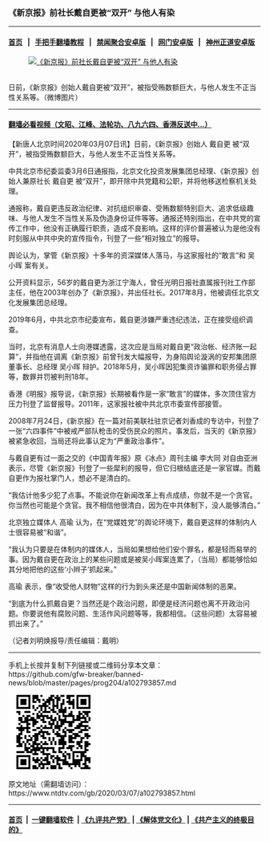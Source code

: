 ### 《新京报》前社长戴自更被“双开”  与他人有染
------------------------

#### [首页](https://github.com/gfw-breaker/banned-news/blob/master/README.md) &nbsp;&nbsp;|&nbsp;&nbsp; [手把手翻墙教程](https://github.com/gfw-breaker/guides/wiki) &nbsp;&nbsp;|&nbsp;&nbsp; [禁闻聚合安卓版](https://github.com/gfw-breaker/bn-android) &nbsp;&nbsp;|&nbsp;&nbsp; [网门安卓版](https://github.com/oGate2/oGate) &nbsp;&nbsp;|&nbsp;&nbsp; [神州正道安卓版](https://github.com/SzzdOgate/update) 



<div><div class="featured_image">
 <a href="https://i.ntdtv.com/assets/uploads/2020/03/22-3.jpg" target="_blank">
  <figure>
   <img alt="《新京报》前社长戴自更被“双开”  与他人有染" src="https://i.ntdtv.com/assets/uploads/2020/03/22-3-800x450.jpg"/>
  </figure><br/>
 </a>
 <span class="caption">
  日前，《新京报》创始人戴自更被“双开”，被指受贿数额巨大，与他人发生不正当性关系等。（微博图片）
 </span>
</div>
</div><hr/>

#### [翻墙必看视频（文昭、江峰、法轮功、八九六四、香港反送中...）](https://github.com/gfw-breaker/banned-news/blob/master/pages/link3.md)

<div><div class="post_content" itemprop="articleBody">
 <p>
  【新唐人北京时间2020年03月07日讯】日前，《新京报》创始人
  <ok href="https://www.ntdtv.com/gb/戴自更.htm">
   戴自更
  </ok>
  被“双开”，被指受贿数额巨大，与他人发生不正当性关系等。
 </p>
 <p>
  中共北京市纪委监委3月6日通报指，北京文化投资发展集团总经理、《新京报》创始人兼原社长
  <ok href="https://www.ntdtv.com/gb/戴自更.htm">
   戴自更
  </ok>
  被“双开”，即开除中共党籍和公职，并将他移送检察机关处理。
 </p>
 <p>
  通报称，戴自更违反政治纪律、对抗组织审查、受贿数额特别巨大、追求低级趣味、与他人发生不当性关系及伪造身份证件等等。通报还特别指出，在中共党的宣传工作中，他没有正确履行职责，造成不良影响。这样的评价普遍被认为是他没有时刻服从中共中央的宣传指令，刊登了一些“相对独立”的报导。
 </p>
 <p>
  舆论认为，掌管《新京报》十多年的资深媒体人落马，与这家报社的“敢言”和
  <ok href="https://www.ntdtv.com/gb/吴小晖.htm">
   吴小晖
  </ok>
  案有关。
 </p>
 <p>
  公开资料显示，56岁的戴自更为浙江宁海人，曾任光明日报社直属报刊社工作部主任，他在2003年创办了《新京报》，并出任社长。2017年8月，他被调任北京文化发展集团总经理。
 </p>
 <p>
  2019年6月，中共北京市纪委宣布，戴自更涉嫌严重违纪违法，正在接受组织调查。
 </p>
 <p>
  当时，北京有消息人士向港媒透露，这次应是当局对戴自更“政治帐、经济账一起算”，并指他在调离《新京报》前曾刊发大幅报导，为身陷舆论漩涡的安邦集团原董事长、总经理
  <ok href="https://www.ntdtv.com/gb/吴小晖.htm">
   吴小晖
  </ok>
  辩护。2018年5月，吴小晖因犯集资诈骗罪和职务侵占罪等，数罪并罚被判刑18年。
 </p>
 <p>
  香港《明报》报导说，《新京报》长期被看作是一家“敢言”的媒体，多次顶住官方压力刊登了监督报导。2011年，这家报社被中共北京市委宣传部接管。
 </p>
 <p>
  2008年7月24日，《新京报》在一篇对前美联社驻京记者刘香成的专访中，刊登了一张“六四事件”中被戒严部队枪击的受伤民众的照片。事发后，当天的《新京报》被紧急收回，当局还将此事认定为“严重政治事件”。
 </p>
 <p>
  与戴自更有过一面之交的《中国青年报》原《冰点》周刊主编
  <ok href="https://www.ntdtv.com/gb/李大同.htm">
   李大同
  </ok>
  对自由亚洲表示，尽管《新京报》刊登了一些犀利的报导，但它归根结底还是一家官媒。而戴自更作为报社掌门人，想必不是清白的。
 </p>
 <p>
  “我估计他多少犯了点事。不能说你在新闻改革上有点成绩，你就不是一个贪官。你当然也可能是个贪官。我不相信他很清白，因为在中共体制下，没人能够清白。”
 </p>
 <p>
  北京独立媒体人
  <ok href="https://www.ntdtv.com/gb/高瑜.htm">
   高瑜
  </ok>
  认为，在“党媒姓党”的舆论环境下，戴自更这样的体制内人士很容易被“和谐”。
 </p>
 <p>
  “我认为只要是在体制内的媒体人，当局如果想给他们安个罪名，都是轻而易举的事。因为戴自更在政治上的某些问题或是被吴小晖案连累了，（当局）都能够恰如其分地把他的这些‘小辫子’抓起来。”
 </p>
 <p>
  <ok href="https://www.ntdtv.com/gb/高瑜.htm">
   高瑜
  </ok>
  表示，像“收受他人财物”这样的行为到头来还是中国新闻体制的恶果。
 </p>
 <p>
  “到底为什么抓戴自更？当然还是个政治问题，即便是经济问题也离不开政治问题。你要说他有腐败问题、生活作风问题等等，我都相信。（这些问题）太容易被抓出来了。”
 </p>
 <p>
  （记者刘明焕报导/责任编辑：戴明）
 </p>
 <div class="single_ad">
 </div>
</div>
</div>
<hr/>
手机上长按并复制下列链接或二维码分享本文章：<br/>
https://github.com/gfw-breaker/banned-news/blob/master/pages/prog204/a102793857.md <br/>
<a href='https://github.com/gfw-breaker/banned-news/blob/master/pages/prog204/a102793857.md'><img src='https://github.com/gfw-breaker/banned-news/blob/master/pages/prog204/a102793857.md.png'/></a> <br/>
原文地址（需翻墙访问）：https://www.ntdtv.com/gb/2020/03/07/a102793857.html


------------------------
#### [首页](https://github.com/gfw-breaker/banned-news/blob/master/README.md) &nbsp;|&nbsp; [一键翻墙软件](https://github.com/gfw-breaker/nogfw/blob/master/README.md) &nbsp;| [《九评共产党》](https://github.com/gfw-breaker/9ping.md/blob/master/README.md#九评之一评共产党是什么) | [《解体党文化》](https://github.com/gfw-breaker/jtdwh.md/blob/master/README.md) | [《共产主义的终极目的》](https://github.com/gfw-breaker/gczydzjmd.md/blob/master/README.md)


<img src='http://gfw-breaker.win/banned-news/pages/prog204/a102793857.md' width='0px' height='0px'/>